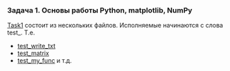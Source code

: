 ### Задача 1. Основы работы Python, matplotlib, NumPy 
[Task1](Task1) состоит из нескольких файлов. 
Исполняемые начинаются с слова test_. Т.е. 
* [test_write_txt](Task1/test_write_txt.py)
* [test_matrix](Task1/test_matrix.py)
* [test_my_func](Task1/test_my_func.py)
и т.д.
